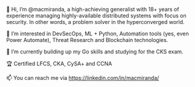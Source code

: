 👋 Hi, I’m @macmiranda, a high-achieving generalist with 18+ years of experience managing highly-available distributed systems with focus on security. In other words, a problem solver in the hyperconverged world.

👀 I’m interested in DevSecOps, ML + Python, Automation tools (yes, even Power Automate), Threat Research and Blockchain technologies.

🌱 I’m currently building up my Go skills and studying for the CKS exam.

🏆 Certified LFCS, CKA, CySA+ and CCNA

📫 You can reach me via https://linkedin.com/in/macmiranda/

<!---
macmiranda/macmiranda is a ✨ special ✨ repository because its `README.md` (this file) appears on your GitHub profile.
You can click the Preview link to take a look at your changes.
--->
